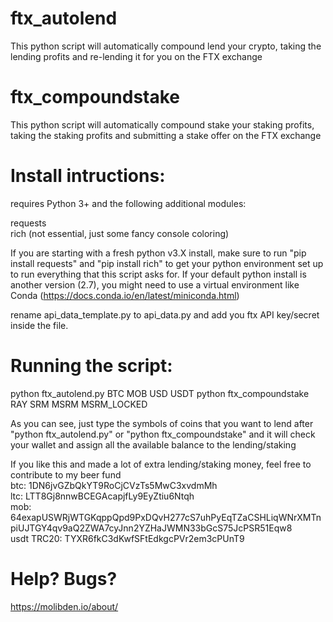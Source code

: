 # ftx_autolend
This python script will automatically compound lend your crypto, taking the lending profits and re-lending it for you on the FTX exchange

# ftx_compoundstake
This python script will automatically compound stake your staking profits, taking the staking profits and submitting a stake offer on the FTX exchange


# Install intructions:

requires Python 3+ and the following additional modules:

requests<br/>
rich (not essential, just some fancy console coloring)<br/>

If you are starting with a fresh python v3.X install, make sure to run "pip install requests" and "pip install rich"  to get your python environment set up to run everything that this script asks for. If your default python install is another version (2.7), you might need to use a virtual environment like Conda (https://docs.conda.io/en/latest/miniconda.html)

rename api_data_template.py to api_data.py and add you ftx API key/secret inside the file.

# Running the script:
python ftx_autolend.py BTC MOB USD USDT
python ftx_compoundstake RAY SRM MSRM MSRM_LOCKED


As you can see, just type the symbols of coins that you want to lend after "python ftx_autolend.py" or "python ftx_compoundstake" and it will check your wallet and assign all the available balance to the lending/staking


If you like this and made a lot of extra lending/staking money, feel free to contribute to my beer fund<br/>
btc: 1DN6jvGZbQkYT9RoCjCVzTs5MwC3xvdmMh<br/>
ltc: LTT8Gj8nnwBCEGAcapjfLy9EyZtiu6Ntqh<br/>
mob: 64exapUSWRjWTGKqppQpd9PxDQvH277cS7uhPyEqTZaCSHLiqWNrXMTnpiUJTGY4qv9aQ2ZWA7cyJnn2YZHaJWMN33bGcS75JcPSR51Eqw8<br/>
usdt TRC20: TYXR6fkC3dKwfSFtEdkgcPVr2em3cPUnT9<br/>
# Help? Bugs?
https://molibden.io/about/
